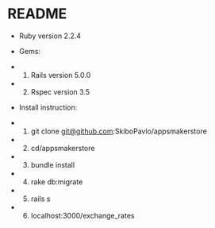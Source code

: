 # README #

* Ruby version 2.2.4

* Gems:
* 1. Rails version 5.0.0
* 2. Rspec version 3.5


* Install instruction:
* 1. git clone git@github.com:SkiboPavlo/appsmakerstore
* 2. cd/appsmakerstore
* 3. bundle install
* 4. rake db:migrate
* 5. rails s
* 6. localhost:3000/exchange_rates
